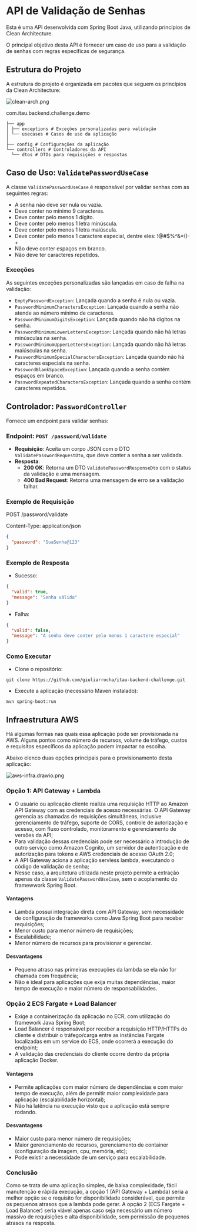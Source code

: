 # API de Validação de Senhas

Esta é uma API desenvolvida com Spring Boot Java, utilizando princípios de Clean Architecture. 

O principal objetivo desta API é fornecer um caso de uso para a validação de senhas com regras específicas de segurança.

## Estrutura do Projeto

A estrutura do projeto é organizada em pacotes que seguem os princípios da Clean Architecture:

![clean-arch.png](static/clean-arch.png)

com.itau.backend.challenge.demo 

```
├── app 
│ ├── exceptions # Exceções personalizadas para validação 
│ └── usecases # Casos de uso da aplicação
│
├── config # Configurações da aplicação
└── controllers # Controladores da API
  └── dtos # DTOs para requisições e respostas
```

## Caso de Uso: `ValidatePasswordUseCase`

A classe `ValidatePasswordUseCase` é responsável por validar senhas com as seguintes regras:

- A senha não deve ser nula ou vazia.
- Deve conter no mínimo 9 caracteres.
- Deve conter pelo menos 1 dígito.
- Deve conter pelo menos 1 letra minúscula.
- Deve conter pelo menos 1 letra maiúscula.
- Deve conter pelo menos 1 caractere especial, dentre eles: !@#$%^&*()-+
- Não deve conter espaços em branco.
- Não deve ter caracteres repetidos.

### Exceções

As seguintes exceções personalizadas são lançadas em caso de falha na validação:

- `EmptyPasswordException`: Lançada quando a senha é nula ou vazia.
- `PasswordMinimumCharactersException`: Lançada quando a senha não atende ao número mínimo de caracteres.
- `PasswordMinimumDigitsException`: Lançada quando não há dígitos na senha.
- `PasswordMinimumLowerLettersException`: Lançada quando não há letras minúsculas na senha.
- `PasswordMinimumUpperLettersException`: Lançada quando não há letras maiúsculas na senha.
- `PasswordMinimumSpecialCharactersException`: Lançada quando não há caracteres especiais na senha.
- `PasswordBlankSpaceException`: Lançada quando a senha contém espaços em branco.
- `PasswordRepeatedCharactersException`: Lançada quando a senha contém caracteres repetidos.

## Controlador: `PasswordController`

Fornece um endpoint para validar senhas:

### Endpoint: `POST /password/validate`

- **Requisição**: Aceita um corpo JSON com o DTO `ValidatePasswordRequestDto`, que deve conter a senha a ser validada.
- **Resposta**:
    - **200 OK**: Retorna um DTO `ValidatePasswordResponseDto` com o status da validação e uma mensagem.
    - **400 Bad Request**: Retorna uma mensagem de erro se a validação falhar.

### Exemplo de Requisição

POST /password/validate

Content-Type: application/json
```json
{
  "password": "SuaSenha@123"
}
```

### Exemplo de Resposta

* Sucesso:

```json
{
  "valid": true,
  "message": "Senha válida"
}
```

* Falha:

```json
{
  "valid": false,
  "message": "A senha deve conter pelo menos 1 caractere especial"
}
```

### Como Executar

* Clone o repositório:
```console
git clone https://github.com/giuliarrocha/itau-backend-challenge.git
```

* Execute a aplicação (necessário Maven instalado):
```console
mvn spring-boot:run
```


## Infraestrutura AWS
Há algumas formas nas quais essa aplicação pode ser provisionada na AWS.
Alguns pontos como número de recursos, volume de tráfego, custos e requisitos específicos da aplicação podem impactar 
na escolha.

Abaixo elenco duas opções principais para o provisionamento desta aplicação:

![aws-infra.drawio.png](static/aws-infra.drawio.png)

### Opção 1: API Gateway + Lambda
- O usuário ou aplicação cliente realiza uma requisição HTTP ao Amazon API Gateway com as credenciais de acesso 
necessárias. O API Gateway gerencia as chamadas de requisições simultâneas, inclusive gerenciamento de tráfego, 
suporte de CORS, controle de autorização e acesso, com fluxo controlado, monitoramento e gerenciamento de versões da API;
- Para validação dessas credenciais pode ser necessário a introdução de outro serviço como Amazon Cognito, um servidor 
de autenticação e de autorização para tokens e AWS credenciais de acesso OAuth 2.0;
- A API Gateway aciona a aplicação servless lambda, executando o código de validação de senha;
- Nesse caso, a arquitetura utilizada neste projeto permite a extração apenas da classe `ValidatePasswordUseCase`, 
sem o acoplamento do framewwork Spring Boot.

#### Vantagens
- Lambda possui integração direta com API Gateway, sem necessidade de configuração de frameworks como Java Spring Boot 
para receber requisições;
- Menor custo para menor número de requisições;
- Escalabilidade;
- Menor número de recursos para provisionar e gerenciar.

#### Desvantagens
- Pequeno atraso nas primeiras execuções da lambda se ela não for chamada com frequência;
- Não é ideal para aplicações que exija muitas dependências, maior tempo de execução e maior número de responsabilidades.

### Opção 2 ECS Fargate + Load Balancer
- Exige a containerização da aplicação no ECR, com utilização do framework Java Spring Boot;
- Load Balancer é responsável por receber a requisição HTTP/HTTPs do cliente e distribuir o tráfego/carga entre as 
instâncias Fargate localizadas em um service do ECS, onde ocorrerá a execução do endpoint;
- A validação das credenciais do cliente ocorre dentro da própria aplicação Docker.

#### Vantagens
- Permite aplicações com maior número de dependências e com maior tempo de execução, além de permitir maior
complexidade para aplicação  (escalabilidade horizontal);
- Não há latência na execução visto que a aplicação está sempre rodando.

#### Desvantagens
- Maior custo para menor número de requisições;
- Maior gerenciamento de recursos, gerenciamento de container (configuração da imagem, cpu, memória, etc);
- Pode existir a necessidade de um serviço para escalabilidade.

### Conclusão
Como se trata de uma aplicação simples, de baixa complexidade, fácil manutenção e rápida execução, a opção 1 
(API Gateway + Lambda) seria a melhor opção se o requisito for disponibilidade considerável, que permite os 
pequenos atrasos que a lambda pode gerar. A opção 2 (ECS Fargate + Load Balancer) seria viável apenas caso seja 
necessário um número massivo de requisições e alta disponibilidade, sem permissão de pequenos atrasos na resposta.